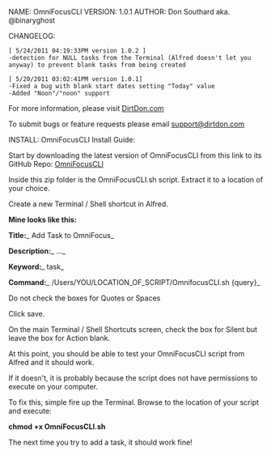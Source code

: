 NAME: OmniFocusCLI
VERSION: 1.0.1
AUTHOR:	Don Southard aka. @binaryghost

CHANGELOG:

	[ 5/24/2011 04:19:33PM version 1.0.2 ]
	-detection for NULL tasks from the Terminal (Alfred doesn't let you anyway) to prevent blank tasks from being created
	
	[ 5/20/2011 03:02:41PM version 1.0.1]
	-Fixed a bug with blank start dates setting "Today" value
	-Added "Noon"/"noon" support


For more information, please visit [DirtDon.com](http://www.dirtdon.com/?p=963)

To submit bugs or feature requests please email [support@dirtdon.com](mailto:support@dirtdon.com)

INSTALL:
OmniFocusCLI Install Guide:

Start by downloading the latest version of OmniFocusCLI from this link to its GitHub Repo: [OmniFocusCLI](https://github.com/binaryghost/OmniFocusCLI/zipball/master)

Inside this zip folder is the OmniFocusCLI.sh script. Extract it to a location of your choice.

Create a new Terminal / Shell shortcut in Alfred.

**Mine looks like this:**

**Title:**_ Add Task to OmniFocus_

**Description:**_ ..._

**Keyword:**_ task_

**Command:**_ /Users/YOU/LOCATION_OF_SCRIPT/OmnifocusCLI.sh {query}_

Do not check the boxes for Quotes or Spaces

Click save.

On the main Terminal / Shell Shortcuts screen, check the box for Silent but leave the box for Action blank.

At this point, you should be able to test your OmniFocusCLI script from Alfred and it should work.

If it doesn't, it is probably because the script does not have permissions to execute on your computer.

To fix this, simple fire up the Terminal. Browse to the location of your script and execute:

**chmod +x OmniFocusCLI.sh**

The next time you try to add a task, it should work fine!

